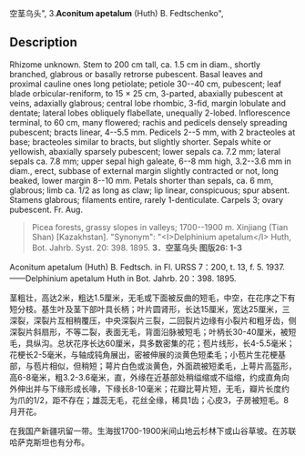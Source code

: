 空茎乌头",
3.**Aconitum apetalum** (Huth) B. Fedtschenko",

## Description
Rhizome unknown. Stem to 200 cm tall, ca. 1.5 cm in diam., shortly branched, glabrous or basally retrorse pubescent. Basal leaves and proximal cauline ones long petiolate; petiole 30--40 cm, pubescent; leaf blade orbicular-reniform, to 15 × 25 cm, 3-parted, abaxially pubescent at veins, adaxially glabrous; central lobe rhombic, 3-fid, margin lobulate and dentate; lateral lobes obliquely flabellate, unequally 2-lobed. Inflorescence terminal, to 60 cm, many flowered; rachis and pedicels densely spreading pubescent; bracts linear, 4--5.5 mm. Pedicels 2--5 mm, with 2 bracteoles at base; bracteoles similar to bracts, but slightly shorter. Sepals white or yellowish, abaxially sparsely pubescent; lower sepals ca. 7.2 mm; lateral sepals ca. 7.8 mm; upper sepal high galeate, 6--8 mm high, 3.2--3.6 mm in diam., erect, subbase of external margin slightly contracted or not, long beaked, lower margin 8--10 mm. Petals shorter than sepals, ca. 6 mm, glabrous; limb ca. 1/2 as long as claw; lip linear, conspicuous; spur absent. Stamens glabrous; filaments entire, rarely 1-denticulate. Carpels 3; ovary pubescent. Fr. Aug.

> Picea forests, grassy slopes in valleys; 1700--1900 m. Xinjiang (Tian Shan) [Kazakhstan].
  "Synonym": "&lt;I&gt;Delphinium apetalum&lt;/I&gt; Huth, Bot. Jahrb. Syst. 20: 398. 1895.
**3．空茎乌头 图版26: 1-3**

Aconitum apetalum (Huth) B. Fedtsch. in Fl. URSS 7：200, t. 13, f. 5. 1937. ——Delphinium apetalum Huth in Bot. Jahrb. 20：398. 1895.

茎粗壮，高达2米，粗达1.5厘米，无毛或下面被反曲的短毛，中空，在花序之下有短分枝。基生叶及茎下部叶具长柄；叶片圆肾形，长达15厘米，宽达25厘米，三深裂，深裂片互相稍覆压，中央深裂片三裂，二回裂片边缘有小裂片和粗牙齿，侧深裂片斜扇形，不等二裂，表面无毛，背面沿脉被短毛；叶柄长30-40厘米，被短毛，具纵沟。总状花序长达60厘米，具多数密集的花；苞片线形，长4-5.5毫米；花梗长2-5毫米，与轴成钝角展出，密被伸展的淡黄色短柔毛；小苞片生花梗基部，与苞片相似，但稍短；萼片白色或淡黄色，外面疏被短柔毛，上萼片高盔形，高6-8毫米，粗3.2-3.6毫米，直，外缘在近基部处稍缢缩或不缢缩，约成直角向外伸出并与下缘形成长喙，下缘长8-10毫米；花瓣比萼片短，无毛，瓣片长度约为爪的1/2，距不存在；雄蕊无毛，花丝全缘，稀具1齿；心皮3，子房被短毛。8月开花。

在我国产新疆巩留一带。生海拔1700-1900米间山地云杉林下或山谷草坡。在苏联哈萨克斯坦也有分布。

